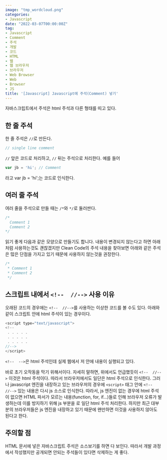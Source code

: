 ```yaml
---
image: "tmp_wordcloud.png"
categories:
- Javascript
date: "2022-03-07T00:00:00Z"
tag:
- Javascript
- Comment
- 주석
- 개발
- 코드
- HTML
- 웹
- 웹 브라우저
- 브라우저
- Web Browser
- Web
- Browser
- JS
title: '[Javascript] Javascript에 주석(Comment) 넣기'
---
```


자바스크립트에서 주석은 html 주석과 다른 형태를 띠고 있다.

## 한 줄 주석

한 줄 주석은 ```//```로 만든다.

```js
// single line comment
```

```//``` 앞은 코드로 처리하고, ```//``` 뒤는 주석으로 처리한다. 예를 들어

```js
var jb = 'hi'; // Comment
```

라고 var jb = 'hi';는 코드로 인식한다.

## 여러 줄 주석

여러 줄을 주석으로 만들 때는 ```/*```와 ```*/```로 둘러싼다.

```js
/*
  Comment 1
  Comment 2
​*/
```

읽기 좋게 다음과 같은 모양으로 만들기도 합니다. 내용이 변경되지 않는다고 하면 아래처럼 사용하는것도 괜찮겠지만 Clean Code의 주석 내용을 찾아보면 아래와 같은 주석은 많은 단점을 가지고 있기 때문에 사용하지 않는것을 권장한다.

```js
/*
 * Comment 1
 * Comment 2
​ */
```

## 스크립트 내에서 ```<!--  //-->``` 사용 이유

오래된 코드의 경우에는 ```<!--  //-->```를 사용하는 이상한 코드를 볼 수도 있다. 아래와 같이 스크립트 안에 html 주석이 있는 경우이다.

```js
<script type="text/javascript">
<!--
 . . . . .
 . . . . .
 . . . . .
//-->
</script>
```

```<!--  -->```은 html 주석인데 실제 웹에서 저 안에 내용이 실행되고 있다.

바로 초기 오작동을 막기 위해서이다. 자세히 말하면, 위에서도 언급했듯이 ```<!--  //-->``` 이것은 html 주석이다. 따라서 브라우저에서도 일단은 html 주석으로 인식한다. 그러나 javascript 엔진을 내장하고 있는 브라우저의 경우에 ```<script>``` 태그 안에 ```<!--  //-->``` 있는 내용은 다시 js 소스로 인식한다. 따라서, js 엔진이 없는 경우에 html 주석이 없으면 HTML 파서가 모르는 내용(function, for, if...)들로 인해 브라우저 오류가 발생하는데 이를 방지하기 위해 js 부분을 <!-- //--> 로 일단 html 주석 처리한다. 하지만 최근 대부분의 브라우저들은 js 엔진을 내장하고 있기 때문에 왠만하면 <!--  //--> 이것을 사용하지 않아도 된다고 한다.

## 주의할 점

HTML 문서에 넣은 자바스크립트 주석은 소스보기를 하면 다 보인다. 따라서 개발 과정에서 작성했지만 공개되면 안되는 주석들이 있다면 삭제하는 게 좋다.
